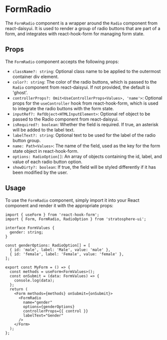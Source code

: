 # FormRadio

The `FormRadio` component is a wrapper around the `Radio` component from react-daisyui. It is used to render a group of radio buttons that are part of a form, and integrates with react-hook-form for managing form state.

## Props

The `FormRadio` component accepts the following props:

- `className?: string`:
  Optional class name to be applied to the outermost container div element.
- `color?: string`:
  The color of the radio buttons, which is passed to the `Radio` component from react-daisyui. If not provided, the default is 'ghost'.
- `controllerProps?: Omit<UseControllerProps<Values>, 'name'>`:
  Optional props for the `useController` hook from react-hook-form, which is used to integrate the radio buttons with the form state.
- `inputRef?: RefObject<HTMLInputElement>`:
  Optional ref object to be passed to the Radio component from react-daisyui.
- `isRequired?: boolean`:
  Whether the field is required. If true, an asterisk will be added to the label text.
- `labelText?: string`:
  Optional text to be used for the label of the radio button group.
- `name: Path<Values>`:
  The name of the field, used as the key for the form state object in react-hook-form.
- `options: RadioOption[]`:
  An array of objects containing the id, label, and value of each radio button option.
- `showDirty?: boolean`:
  If true, the field will be styled differently if it has been modified by the user.

## Usage

To use the `FormRadio` component, simply import it into your React component and render it with the appropriate props:

```tsx
import { useForm } from 'react-hook-form';
import { Form, FormRadio, RadioOption } from 'stratosphere-ui';

interface FormValues {
  gender: string;
}

const genderOptions: RadioOption[] = [
  { id: 'male', label: 'Male', value: 'male' },
  { id: 'female', label: 'Female', value: 'female' },
];

export const MyForm = () => {
  const methods = useForm<FormValues>();
  const onSubmit = (data: FormValues) => {
    console.log(data);
  };
  return (
    <Form methods={methods} onSubmit={onSubmit}>
      <FormRadio
        name="gender"
        options={genderOptions}
        controllerProps={{ control }}
        labelText="Gender"
      />
    </Form>
  );
};
```
